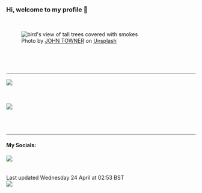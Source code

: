 <h3>Hi, welcome to my profile 👋</h3>

<br />
<figure>
  <img
    src="https://images.unsplash.com/photo-1482192596544-9eb780fc7f66?crop=entropy&cs=tinysrgb&fit=max&fm=jpg&ixid=M3wyNzQ3MDB8MHwxfHJhbmRvbXx8fHx8fHx8fDE3MTM5MjAyMjh8&ixlib=rb-4.0.3&q=80&w=1080&auto=format"
    alt="bird&#39;s view of tall trees covered with smokes" 
  />
  <figcaption>Photo by <a
    href="https://unsplash.com/@heytowner?utm_source=Profile%20readme&utm_medium=referral">JOHN TOWNER</a> on <a
    href="https://unsplash.com/?utm_source=Profile%20readme&utm_medium=referral">Unsplash</a></figcaption>
</figure>




  <br /><br /><br />

<hr />
<img
  src="https://github-readme-stats.vercel.app/api?username=shanelucy&show_icons=true&theme=calm"
/>
<br /><br /><br />

<img 
  src="https://github-readme-stats.vercel.app/api/top-langs/?username=shanelucy&theme=calm"
/>
<br /><br /><br /><br />
<hr />
<h4>My Socials:</h4>
<a href="https://uk.linkedin.com/in/shane-lucy-4735b616a">
  <img
    src="https://img.shields.io/badge/linkedin%20-%230077B5.svg?&style=for-the-badge&logo=linkedin&logoColor=white"
  />
</a>
<br /><br /><br />
Last updated Wednesday 24 April at 02:53 BST
<br />
<img
  src="https://github.com/ShaneLucy/ShaneLucy/workflows/README%20build/badge.svg"
/>
